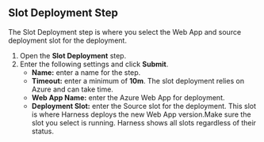 ## Slot Deployment Step

The Slot Deployment step is where you select the Web App and source deployment slot for the deployment.

1. Open the **Slot Deployment** step.
2. Enter the following settings and click **Submit**.
   * **Name:** enter a name for the step.
   * **Timeout:** enter a minimum of **10m**. The slot deployment relies on Azure and can take time.
   * **Web App Name:** enter the Azure Web App for deployment.
   * **Deployment Slot:** enter the Source slot for the deployment. This slot is where Harness deploys the new Web App version.Make sure the slot you select is running. Harness shows all slots regardless of their status.
